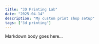 ```yaml
---
title: "3D Printing Lab"
date: "2025-04-14"
description: "My custom print shop setup"
tags: ["3d printing"]
---
```


Markdown body goes here...



